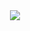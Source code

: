 <div align=center>
  <img src="https://img.shields.io/badge/java-007396?style=for-the-badge&logo=java&logoColor=white"> 
</div>
